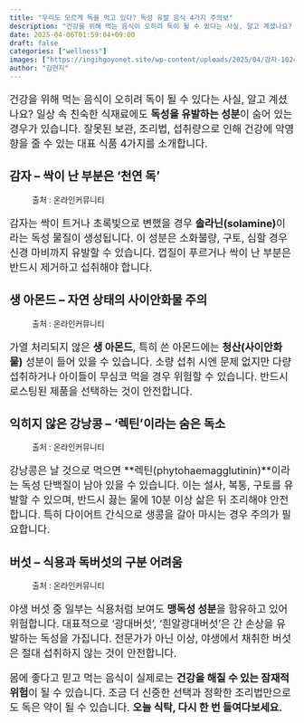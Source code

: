 ```yaml
---
title: "우리도 모르게 독을 먹고 있다? 독성 유발 음식 4가지 주의보"
description: "건강을 위해 먹는 음식이 오히려 독이 될 수 있다는 사실, 알고 계셨나요? 일상 속 친숙한 식재료에도 독성을 유발하는 성분이 숨어 있는 경우가 있습니다. 잘못된 보관, 조리법, 섭취량으로 인해 건강에 악영향을 줄 수 있는 대표 식품 4가지를 소개합니다."
date: 2025-04-06T01:59:04+09:00
draft: false
categories: ["wellness"]
images: ["https://ingihgoyonet.site/wp-content/uploads/2025/04/감자-1024x683.jpg", "https://ingihgoyonet.site/wp-content/uploads/2025/04/아몬드-2-1024x1024.jpg", "https://ingihgoyonet.site/wp-content/uploads/2025/04/강낭콩-1024x667.jpg", "https://ingihgoyonet.site/wp-content/uploads/2025/04/바삿-1024x678.jpg"]
author: "김현지"
---
```


<p style="font-size:18px">건강을 위해 먹는 음식이 오히려 독이 될 수 있다는 사실, 알고 계셨나요? 일상 속 친숙한 식재료에도 <strong>독성을 유발하는 성분</strong>이 숨어 있는 경우가 있습니다. 잘못된 보관, 조리법, 섭취량으로 인해 건강에 악영향을 줄 수 있는 대표 식품 4가지를 소개합니다.</p> <h2 >감자 – 싹이 난 부분은 ‘천연 독’</h2> <figure ><img src="https://ingihgoyonet.site/wp-content/uploads/2025/04/감자-1024x683.jpg" alt="" style="aspect-ratio:16/9;object-fit:cover"/><figcaption >출처 : 온라인커뮤니티</figcaption></figure> <p style="font-size:18px">감자는 싹이 트거나 초록빛으로 변했을 경우 <strong>솔라닌(solamine)</strong>이라는 독성 물질이 생성됩니다. 이 성분은 소화불량, 구토, 심할 경우 신경 마비까지 유발할 수 있습니다. 껍질이 푸르거나 싹이 난 부분은 반드시 제거하고 섭취해야 합니다.</p> <h2 >생 아몬드 – 자연 상태의 사이안화물 주의</h2> <figure ><img src="https://ingihgoyonet.site/wp-content/uploads/2025/04/아몬드-2-1024x1024.jpg" alt="" style="aspect-ratio:16/9;object-fit:cover"/><figcaption >출처 : 온라인커뮤니티</figcaption></figure> <p style="font-size:18px">가열 처리되지 않은 <strong>생 아몬드</strong>, 특히 쓴 아몬드에는 <strong>청산(사이안화물)</strong> 성분이 들어 있을 수 있습니다. 소량 섭취 시엔 문제 없지만 다량 섭취하거나 아이들이 무심코 먹을 경우 위험할 수 있습니다. 반드시 로스팅된 제품을 선택하는 것이 안전합니다.</p> <h2 >익히지 않은 강낭콩 – ‘렉틴’이라는 숨은 독소</h2> <figure ><img src="https://ingihgoyonet.site/wp-content/uploads/2025/04/강낭콩-1024x667.jpg" alt="" style="aspect-ratio:16/9;object-fit:cover"/><figcaption >출처 : 온라인커뮤니티</figcaption></figure> <p style="font-size:18px">강낭콩은 날 것으로 먹으면 **렉틴(phytohaemagglutinin)**이라는 독성 단백질이 남아 있을 수 있습니다. 이는 설사, 복통, 구토를 유발할 수 있으며, 반드시 끓는 물에 10분 이상 삶은 뒤 조리해야 안전합니다. 특히 다이어트 간식으로 생콩을 갈아 마시는 경우 주의가 필요합니다.</p> <h2 >버섯 – 식용과 독버섯의 구분 어려움</h2> <figure ><img src="https://ingihgoyonet.site/wp-content/uploads/2025/04/바삿-1024x678.jpg" alt="" style="aspect-ratio:16/9;object-fit:cover"/><figcaption >출처 : 온라인커뮤니티</figcaption></figure> <p style="font-size:18px">야생 버섯 중 일부는 식용처럼 보여도 <strong>맹독성 성분</strong>을 함유하고 있어 위험합니다. 대표적으로 ‘광대버섯’, ‘흰알광대버섯’은 간 손상을 유발하는 독성을 가집니다. 전문가가 아닌 이상, 야생에서 채취한 버섯은 절대 섭취하지 않는 것이 안전합니다.</p> <p style="font-size:18px">몸에 좋다고 믿고 먹는 음식이 실제로는 <strong>건강을 해칠 수 있는 잠재적 위험</strong>이 될 수 있습니다. 조금 더 신중한 선택과 정확한 조리법만으로도 독은 약이 될 수 있습니다. <strong>오늘 식탁, 다시 한 번 들여다보세요.</strong></p>
